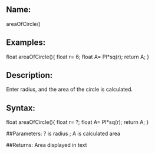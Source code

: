 ## Name: 
areaOfCircle()

## Examples:
  float areaOfCircle(){
    float r= 6;
    float A= PI*sq(r);
    return A;
  }

## Description: 
Enter radius, and the area of the circle is calculated.

## Syntax:
  float areaOfCircle(){
    float r= ?;
    float A= PI*sq(r);
    return A;
  }

##Parameters: 
? is radius ;
A is calculated area

##Returns:
Area displayed in text

